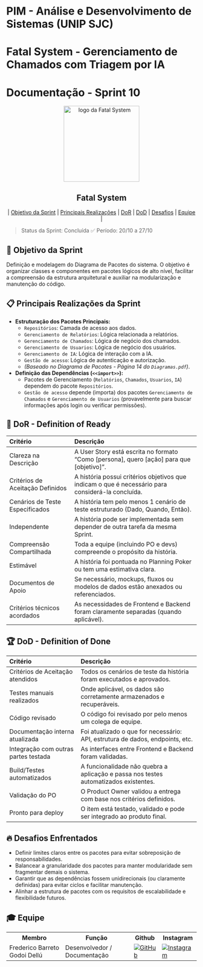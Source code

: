 # PIM - Análise e Desenvolvimento de Sistemas (UNIP SJC)

# Fatal System - Gerenciamento de Chamados com Triagem por IA

# Documentação - Sprint 10

<p align="center">
     <img src="../docs/img/Fatal_System_Logo_FINAL.png" alt="logo da Fatal System" width="200">
     <h2 align="center"> Fatal System</h2>
</p>

<p align="center">
 | <a href="#objetivo">Objetivo da Sprint</a> |
 <a href="#realizacoes">Principais Realizações</a> |
 <a href="#dor">DoR</a> |
 <a href="#dod">DoD</a> |
 <a href="#desafios">Desafios</a> |
 <a href="#equipe">Equipe</a> |
</p>

> Status da Sprint: Concluída ✅
> Período: 20/10 a 27/10

## 🏅 Objetivo da Sprint <a id="objetivo"></a>

Definição e modelagem do Diagrama de Pacotes do sistema. O objetivo é organizar classes e componentes em pacotes lógicos de alto nível, facilitar a compreensão da estrutura arquitetural e auxiliar na modularização e manutenção do código.

## 📋 Principais Realizações da Sprint <a id="realizacoes"></a>

* **Estruturação dos Pacotes Principais:**
    * `Repositórios`: Camada de acesso aos dados.
    * `Gerenciamento de Relatórios`: Lógica relacionada a relatórios.
    * `Gerenciamento de Chamados`: Lógica de negócio dos chamados.
    * `Gerenciamento de Usuarios`: Lógica de negócio dos usuários.
    * `Gerenciamento de IA`: Lógica de interação com a IA.
    * `Gestão de acesso`: Lógica de autenticação e autorização.
    * *(Baseado no Diagrama de Pacotes - Página 14 do `Diagramas.pdf`)*.
* **Definição das Dependências (`<<import>>`):**
    * Pacotes de Gerenciamento (`Relatórios`, `Chamados`, `Usuarios`, `IA`) dependem do pacote `Repositórios`.
    * `Gestão de acesso` depende (importa) dos pacotes `Gerenciamento de Chamados` e `Gerenciamento de Usuarios` (provavelmente para buscar informações após login ou verificar permissões).

## 🏃‍ DoR - Definition of Ready <a id="dor"></a>

| Critério                        | Descrição                                                                                          |
| :------------------------------ | :------------------------------------------------------------------------------------------------- |
| Clareza na Descrição            | A User Story está escrita no formato “Como [persona], quero [ação] para que [objetivo]”.             |
| Critérios de Aceitação Definidos| A história possui critérios objetivos que indicam o que é necessário para considerá-la concluída.  |
| Cenários de Teste Especificados | A história tem pelo menos 1 cenário de teste estruturado (Dado, Quando, Então).                     |
| Independente                    | A história pode ser implementada sem depender de outra tarefa da mesma Sprint.                      |
| Compreensão Compartilhada       | Toda a equipe (incluindo PO e devs) compreende o propósito da história.                             |
| Estimável                       | A história foi pontuada no Planning Poker ou tem uma estimativa clara.                              |
| Documentos de Apoio             | Se necessário, mockups, fluxos ou modelos de dados estão anexados ou referenciados.                 |
| Critérios técnicos acordados    | As necessidades de Frontend e Backend foram claramente separadas (quando aplicável).                 |

## 🏆 DoD - Definition of Done <a id="dod"></a>

| Critério                          | Descrição                                                                                    |
| :-------------------------------- | :------------------------------------------------------------------------------------------- |
| Critérios de Aceitação atendidos  | Todos os cenários de teste da história foram executados e aprovados.                           |
| Testes manuais realizados         | Onde aplicável, os dados são corretamente armazenados e recuperáveis.                          |
| Código revisado                   | O código foi revisado por pelo menos um colega de equipe.                                    |
| Documentação interna atualizada   | Foi atualizado o que for necessário: API, estrutura de dados, endpoints, etc.                 |
| Integração com outras partes testada| As interfaces entre Frontend e Backend foram validadas.                                      |
| Build/Testes automatizados        | A funcionalidade não quebra a aplicação e passa nos testes automatizados existentes.          |
| Validação do PO                   | O Product Owner validou a entrega com base nos critérios definidos.                             |
| Pronto para deploy                | O item está testado, validado e pode ser integrado ao produto final.                            |

## 🔥 Desafios Enfrentados <a id="desafios"></a>

* Definir limites claros entre os pacotes para evitar sobreposição de responsabilidades.
* Balancear a granularidade dos pacotes para manter modularidade sem fragmentar demais o sistema.
* Garantir que as dependências fossem unidirecionais (ou claramente definidas) para evitar ciclos e facilitar manutenção.
* Alinhar a estrutura de pacotes com os requisitos de escalabilidade e flexibilidade futuros.

## 🎓 Equipe <a id="equipe"></a>

<div align="center">
 <table>
   <tr>
     <th>Membro</th>
     <th>Função</th>
     <th>Github</th>
     <th>Instagram</th>
   </tr>
   <tr>
     <td>Frederico Barreto Godoi Dellú</td>
     <td>Desenvolvedor / Documentação</td>
     <td><a href="https://github.com/Fredeavatar"><img src="https://img.shields.io/badge/GitHub-100000?style=for-the-badge&logo=github&logoColor=white" alt="GitHub"></a></td>
     <td><a href="https://www.instagram.com/fredericodellu_?igsh=MXcwa3d0djQzZzZ5MQ=="><img src="https://img.shields.io/badge/Instagram-E4405F?style=for-the-badge&logo=instagram&logoColor=white" alt="Instagram"></a></td>
   </tr>
   </table>
</div>
